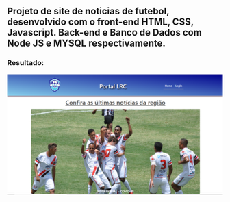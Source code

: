 <h2>Projeto de site de noticias de futebol, desenvolvido com o front-end HTML, CSS, Javascript. Back-end e Banco de Dados com Node JS e MYSQL respectivamente.</h2>

<h3>Resultado:</h3>

<img src="./printLRC.PNG" /> 
